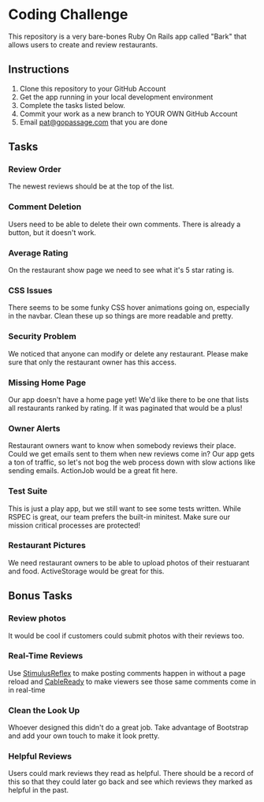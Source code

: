 # Coding Challenge

This repository is a very bare-bones Ruby On Rails app called "Bark" that allows users to create and review restaurants. 

## Instructions

1. Clone this repository to your GitHub Account
2. Get the app running in your local development environment
3. Complete the tasks listed below. 
4. Commit your work as a new branch to YOUR OWN GitHub Account
5. Email pat@gopassage.com that you are done

## Tasks

### Review Order

The newest reviews should be at the top of the list. 

### Comment Deletion

Users need to be able to delete their own comments. There is already a button, but it doesn't work. 

### Average Rating

On the restaurant show page we need to see what it's 5 star rating is. 

### CSS Issues
There seems to be some funky CSS hover animations going on, especially in
the navbar. Clean these up so things are more readable and pretty. 

### Security Problem

We noticed that anyone can modify or delete any restaurant. Please make sure 
that only the restaurant owner has this access. 

### Missing Home Page

Our app doesn't have a home page yet! We'd like there to be one that lists all
restaurants ranked by rating. If it was paginated that would be a plus! 

### Owner Alerts

Restaurant owners want to know when somebody reviews their place. Could we get emails 
sent to them when new reviews come in? Our app gets a ton of traffic, so let's not
bog the web process down with slow actions like sending emails. ActionJob would be a 
great fit here. 

### Test Suite

This is just a play app, but we still want to see some tests written. While RSPEC is great, our team prefers the built-in minitest. Make sure our mission critical processes
are protected! 

### Restaurant Pictures

We need restaurant owners to be able to upload photos of their restuarant and food. ActiveStorage would be great for this. 

## Bonus Tasks

### Review photos

It would be cool if customers could submit photos with their reviews too.

### Real-Time Reviews

Use [StimulusReflex](https://docs.stimulusreflex.com) to make posting comments happen in without a page reload and [CableReady](https://cableready.stimulusreflex.com) to make viewers see those same comments come in in real-time

### Clean the Look Up

Whoever designed this didn't do a great job. Take advantage of Bootstrap and add your own touch to make it look pretty.

### Helpful Reviews

Users could mark reviews they read as helpful. There should be a record of this so that they could later go back and see which reviews
they marked as helpful in the past. 